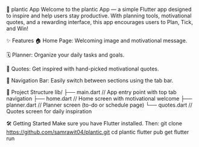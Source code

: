🧠 plantic App
Welcome to the plantic App — a simple Flutter app designed to inspire and help users stay productive. With planning tools, motivational quotes, and a rewarding interface, this app encourages users to Plan, Tick, and Win!

✨ Features
🏠 Home Page: Welcoming image and motivational message.

🗓 Planner: Organize your daily tasks and goals.

🧠 Quotes: Get inspired with hand-picked motivational quotes.

📱 Navigation Bar: Easily switch between sections using the tab bar.

📁 Project Structure
lib/
├── main.dart         // App entry point with top tab navigation
├── home.dart         // Home screen with motivational welcome
├── planner.dart      // Planner screen (to-do or schedule page)
└── quotes.dart       // Quotes screen for daily inspiration

🛠 Getting Started
Make sure you have Flutter installed. Then:
git clone https://github.com/samrawit04/plantic.git
cd plantic
flutter pub get
flutter run